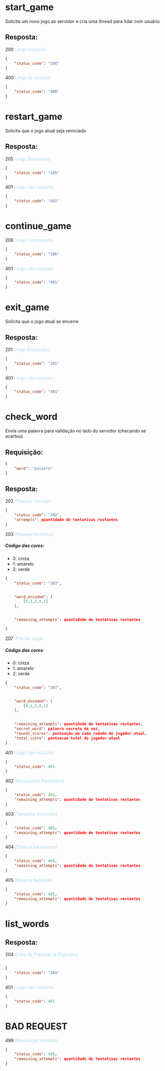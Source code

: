 # start_game
Solicita um novo jogo ao servidor e cria uma thread para lidar com usuário

## Resposta:
200 <span style="color:lightblue"> (Jogo Iniciado) </span>
```json
{
    "status_code": "200"
}
```

400  <span style="color:lightblue"> (Jogo já iniciado) </span>
```json
{
    "status_code": "400"
}
```

# restart_game
Solicita que o jogo atual seja reiniciado

## Resposta:
205 <span style="color:lightblue"> (Jogo Reiniciado) </span>

```json
{
    "status_code": "205"
}
```

401 <span style="color:lightblue"> (Jogo não iniciado) </span>

```json
{
    "status_code": "401"
}
```

# continue_game

206 <span style="color:lightblue"> (Jogo Continuado) </span>
```json
{
    "status_code": "206"
}
```

401 <span style="color:lightblue"> (Jogo não iniciado) </span>
```json
{
    "status_code": "401"
}
```

# exit_game
Solicita que o jogo atual se encerre

## Resposta:
201 <span style="color:lightblue"> (Jogo Encerrado) </span>
```json
{
    "status_code": "201"
}
```

401  <span style="color:lightblue"> (Jogo não iniciado) </span>
```json
{
    "status_code": "401"
}
```


# check_word
Envia uma palavra para validação no lado do servidor (checando se acertou)

## Requisição:
```json
{
    "word": "palavra"
}
```

## Resposta:
202 <span style="color:lightblue"> (Palavra Correta) </span>
```json
{
    "status_code": "202",
    "attempts": quantidade de tentativas restantes
}
```

203 <span style="color:lightblue"> (Palavra Incorreta) </span>

##### Código das cores:
 - 0: cinza 
 - 1: amarelo
 - 2: verde

```json
{
    "status_code": "203",


    "word_encoded": [
        [0,1,2,0,1]
    ],


    "remaining_attempts": quantidade de tentativas restantes

}
```

207 <span style="color:lightblue"> (Fim de Jogo) </span>

##### Código das cores:
 - 0: cinza 
 - 1: amarelo
 - 2: verde

```json
{
    "status_code": "207",


    "word_encoded": [
        [0,1,2,0,1]
    ],


    "remaining_attempts": quantidade de tentativas restantes,
    "secret_word": palavra secreta da vez,
    "rounds_scores": pontuação em cada rodada do jogador atual,
    "total_score": pontuacao total do jogador atual
}
```

401  <span style="color:lightblue"> (Jogo não iniciado) </span>
```json
{
    "status_code": 401 
}
```

402 <span style="color:lightblue"> (Necessário Parâmetro) </span>
```json
{
    "status_code": 402, 
    "remaining_attempts": quantidade de tentativas restantes
}
```

403  <span style="color:lightblue"> (Tamanho Incorreto) </span>
```json
{
    "status_code": 403,
    "remaining_attempts": quantidade de tentativas restantes
}
```

404  <span style="color:lightblue"> (Palavra Inexistente) </span>
```json
{
    "status_code": 404, 
    "remaining_attempts": quantidade de tentativas restantes
}
```

405  <span style="color:lightblue"> (Palavra Repetida) </span>
```json
{
    "status_code": 405, 
    "remaining_attempts": quantidade de tentativas restantes
}
```

# list_words

## Resposta:

204 <span style="color:lightblue"> (Lista de Palavras já Digitadas) </span>

```json

{
    "status_code": "204" 
}

```

401  <span style="color:lightblue"> (Jogo não iniciado) </span>
```json
{
    "status_code": 401 
}
```

# BAD REQUEST

499  <span style="color:lightblue"> (Requisição Inválida) </span>
```json
{
    "status_code": 499, 
    "remaining_attempts": quantidade de tentativas restantes
}
```
